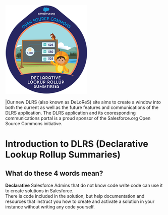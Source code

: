 ![Logo](assets/images/DLRS_logo.png)

|Our new DLRS (also known as DeLoReS) site aims to create a window into both the current as well as the future features and communications of the DLRS application. 
The DLRS application and its cooresponding communications portal is a proud sponsor of the Salesforce.org Open Source Commons initiative.

# Introduction to DLRS (Declarative Lookup Rollup Summaries)

## What do these 4 words mean?

**Declarative** Salesforce Admins that do not know code write code can use it to create solutions in Salesforce.  
There is code included in the solution, but help documentation and resources that instruct you how to create and activate a solution in your instance without writing any code yourself.


